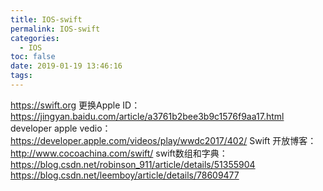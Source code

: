 ```yaml
---
title: IOS-swift
permalink: IOS-swift
categories:
  - IOS
toc: false
date: 2019-01-19 13:46:16
tags:
---
```



https://swift.org
更换Apple ID：https://jingyan.baidu.com/article/a3761b2bee3b9c1576f9aa17.html
developer apple vedio：https://developer.apple.com/videos/play/wwdc2017/402/
Swift 开放博客：http://www.cocoachina.com/swift/
swift数组和字典：https://blog.csdn.net/robinson_911/article/details/51355904
https://blog.csdn.net/leemboy/article/details/78609477
